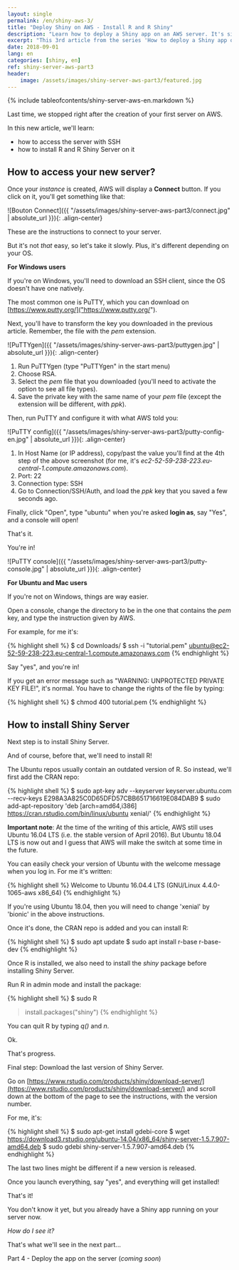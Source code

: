 ```yaml
---
layout: single
permalink: /en/shiny-aws-3/
title: "Deploy Shiny on AWS - Install R and R Shiny"
description: "Learn how to deploy a Shiny app on an AWS server. It's simple, free, and fully explained in this article! Part 3: After creating our first server, now we install R and R Shiny!"
excerpt: "This 3rd article from the series 'How to deploy a Shiny app on AWS' will show you how to get into your new server, install R, R Shiny, and set up Shiny Server!"
date: 2018-09-01
lang: en
categories: [shiny, en]
ref: shiny-server-aws-part3
header:
    image: /assets/images/shiny-server-aws-part3/featured.jpg
---
```


{% include tableofcontents/shiny-server-aws-en.markdown %}

Last time, we stopped right after the creation of your first server on AWS.

In this new article, we'll learn:

* how to access the server with SSH
* how to install R and R Shiny Server on it

## How to access your new server?

Once your *instance* is created, AWS will display a **Connect** button. If you click on it, you'll get something like that:

![Bouton Connect]({{ "/assets/images/shiny-server-aws-part3/connect.jpg" | absolute_url }}){: .align-center}

These are the instructions to connect to your server.

But it's not *that* easy, so let's take it slowly. Plus, it's different depending on your OS.

**For Windows users**

If you're on Windows, you'll need to download an SSH client, since the OS doesn't have one natively.

The most common one is PuTTY, which you can download on [https://www.putty.org/]("https://www.putty.org/").

Next, you'll have to transform the key you downloaded in the previous article. Remember, the file with the *pem* extension.

![PuTTYgen]({{ "/assets/images/shiny-server-aws-part3/puttygen.jpg" | absolute_url }}){: .align-center}

1. Run PuTTYgen (type "PuTTYgen" in the start menu)
2. Choose RSA.
3. Select the *pem* file that you downloaded (you'll need to activate the option to see all file types).
4. Save the private key with the same name of your *pem* file (except the extension will be different, with *ppk*).

Then, run PuTTY and configure it with what AWS told you:

![PuTTY config]({{ "/assets/images/shiny-server-aws-part3/putty-config-en.jpg" | absolute_url }}){: .align-center}

1. In Host Name (or IP address), copy/past the value you'll find at the 4th step of the above screenshot (for me, it's *ec2-52-59-238-223.eu-central-1.compute.amazonaws.com*).
2. Port: 22
3. Connection type: SSH
4. Go to Connection/SSH/Auth, and load the *ppk* key that you saved a few seconds ago.

Finally, click "Open", type "ubuntu" when you're asked **login as**, say "Yes", and a console will open!

That's it.

You're in!

![PuTTY console]({{ "/assets/images/shiny-server-aws-part3/putty-console.jpg" | absolute_url }}){: .align-center}

**For Ubuntu and Mac users**

If you're not on Windows, things are way easier.

Open a console, change the directory to be in the one that contains the *pem* key, and type the instruction given by AWS.

For example, for me it's:

{% highlight shell %}
$ cd Downloads/
$ ssh -i "tutorial.pem" ubuntu@ec2-52-59-238-223.eu-central-1.compute.amazonaws.com
{% endhighlight %}

Say "yes", and you're in!

If you get an error message such as "WARNING: UNPROTECTED PRIVATE KEY FILE!", it's normal. You have to change the rights of the file by typing:

{% highlight shell %}
$ chmod 400 tutorial.pem
{% endhighlight %}

## How to install Shiny Server

Next step is to install Shiny Server.

And of course, before that, we'll need to install R!

The Ubuntu repos usually contain an outdated version of R. So instead, we'll first add the CRAN repo:

{% highlight shell %}
$ sudo apt-key adv --keyserver keyserver.ubuntu.com --recv-keys E298A3A825C0D65DFD57CBB651716619E084DAB9
$ sudo add-apt-repository 'deb [arch=amd64,i386] https://cran.rstudio.com/bin/linux/ubuntu xenial/'
{% endhighlight %}

**Important note**: At the time of the writing of this article, AWS still uses Ubuntu 16.04 LTS (i.e. the stable version of April 2016). But Ubuntu 18.04 LTS is now out and I guess that AWS will make the switch at some time in the future. 

You can easily check your version of Ubuntu with the welcome message when you log in. For me it's written:

{% highlight shell %}
Welcome to Ubuntu 16.04.4 LTS (GNU/Linux 4.4.0-1065-aws x86_64)
{% endhighlight %}

If you're using Ubuntu 18.04, then you will need to change 'xenial' by 'bionic' in the above instructions.

Once it's done, the CRAN repo is added and you can install R:

{% highlight shell %}
$ sudo apt update
$ sudo apt install r-base r-base-dev
{% endhighlight %}

Once R is installed, we also need to install the *shiny* package before installing Shiny Server.

Run R in admin mode and install the package:

{% highlight shell %}
$ sudo R
> install.packages("shiny")
{% endhighlight %}

You can quit R by typing *q()* and *n*.

Ok.

That's progress.

Final step: Download the last version of Shiny Server.

Go on [https://www.rstudio.com/products/shiny/download-server/](https://www.rstudio.com/products/shiny/download-server/) and scroll down at the bottom of the page to see the instructions, with the version number.

For me, it's:

{% highlight shell %}
$ sudo apt-get install gdebi-core
$ wget https://download3.rstudio.org/ubuntu-14.04/x86_64/shiny-server-1.5.7.907-amd64.deb
$ sudo gdebi shiny-server-1.5.7.907-amd64.deb
{% endhighlight %}

The last two lines might be different if a new version is released.

Once you launch everything, say "yes", and everything will get installed!

That's it!

You don't know it yet, but you already have a Shiny app running on your server now.

*How do I see it?*

That's what we'll see in the next part...

Part 4 - Deploy the app on the server (*coming soon*)
